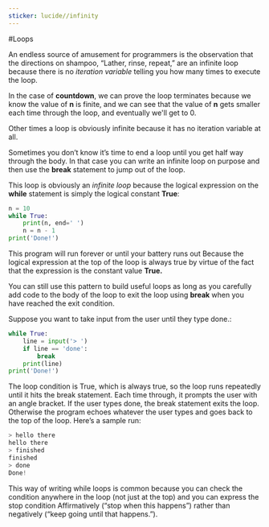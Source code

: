 ```yaml
---
sticker: lucide//infinity
---
```

#Loops 

An endless source of amusement for programmers is the observation that the directions on shampoo, “Lather, rinse, repeat,” are an infinite loop because there is no *iteration variable* telling you how many times to execute the loop.

In the case of **countdown**, we can prove the loop terminates because we know the value of **n** is finite, and we can see that the value of **n** gets smaller each time through the loop, and eventually we'll get to 0.

Other times a loop is obviously infinite because it has no iteration variable at all.

Sometimes you don’t know it’s time to end a loop until you get half way through the body. In that case you can write an infinite loop on purpose and then use the **break** statement to jump out of the loop.

This loop is obviously an *infinite loop* because the logical expression on the **while** statement is simply the logical constant **True**:
```python
n = 10 
while True:
    print(n, end=' ')
    n = n - 1
print('Done!')
```
This program will run forever or until your battery runs out
Because the logical expression at the top of the loop is always true by virtue of the fact that the expression is the constant value **True.**

You can still use this pattern to build useful loops as long as you carefully add code to the body of the loop to exit the loop using **break** when you have reached the exit condition.

Suppose you want to take input from the user until they type done.:
```python
while True:
    line = input('> ')
    if line == 'done':
        break
    print(line)
print('Done!')
```

The loop condition is True, which is always true, so the loop runs repeatedly until it hits the break statement.
Each time through, it prompts the user with an angle bracket. If the user types done, the break statement exits the loop. Otherwise the program echoes whatever the user types and goes back to the top of the loop. Here’s a sample run:

```python
> hello there
hello there
> finished
finished
> done
Done!
```

This way of writing while loops is common because you can check the condition anywhere in the loop (not just at the top) and you can express the stop condition
Affirmatively (“stop when this happens”) rather than negatively (“keep going until that happens.”).